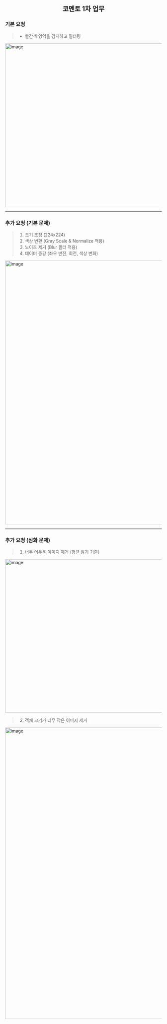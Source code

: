 <div align=center>
 
## 코멘토 1차 업무

</div>

### 기본 요청
> * 빨간색 영역을 감지하고 필터링
<img width="1636" height="527" alt="image" src="https://github.com/user-attachments/assets/1b7447c4-71b7-4535-99a3-ea7c62178b83" />

---
### 추가 요청 (기본 문제)
> 1. 크기 조정 (224x224)
> 2. 색상 변환 (Gray Scale & Normalize 적용)
> 3. 노이즈 제거 (Blur 필터 적용)
> 4. 데이터 증강 (좌우 반전, 회전, 색상 변화)
<img width="1872" height="849" alt="image" src="https://github.com/user-attachments/assets/a4eeca55-4f30-4375-b124-6d898af8220a" />

---
### 추가 요청 (심화 문제)
> 1. 너무 어두운 이미지 제거 (평균 밝기 기준)
<img width="1978" height="494" alt="image" src="https://github.com/user-attachments/assets/caccd3d2-ae65-4822-9091-c726be8b38fb" />

> 2. 객체 크기가 너무 작은 이미지 제거
<img width="1649" height="938" alt="image" src="https://github.com/user-attachments/assets/fc97b352-cda5-466f-99e5-76c5b835322c" />
